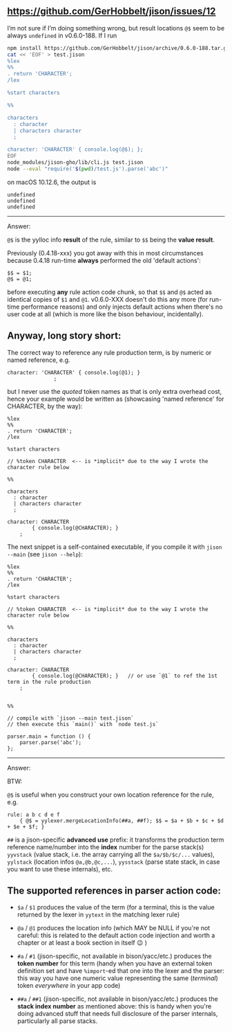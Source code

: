 
## https://github.com/GerHobbelt/jison/issues/12


I’m not sure if I’m doing something wrong, but result locations `@$` seem to be always `undefined` in v0.6.0-188. If I run

```sh
npm install https://github.com/GerHobbelt/jison/archive/0.6.0-188.tar.gz
cat << 'EOF' > test.jison
%lex
%%
. return 'CHARACTER';
/lex

%start characters

%%

characters
  : character
  | characters character
  ;

character: 'CHARACTER' { console.log(@$); };
EOF
node_modules/jison-gho/lib/cli.js test.jison
node --eval "require('$(pwd)/test.js').parse('abc')"
```

on macOS 10.12.6, the output is

```
undefined
undefined
undefined
```

---

Answer:

`@$` is the yylloc info **result** of the rule, similar to `$$` being the **value result**.

Previously (0.4.18-xxx) you got away with this in most circumstances because 0.4.18 run-time **always** performed the old 'default actions':

```
$$ = $1;
@$ = @1;
```

before executing **any** rule action code chunk, so that `$$` and `@$` acted as identical copies of `$1` and `@1`. v0.6.0-XXX doesn't do this any more (for run-time performance reasons) and only injects default actions when there's no user code at all (which is more like the bison behaviour, incidentally).

## Anyway, long story short:

The correct way to reference any rule production term, is by numeric or named reference, e.g.

```
character: 'CHARACTER' { console.log(@1); }
               ;
```

but I never use the *quoted* token names as that is only extra overhead cost, hence your example would be written as (showcasing 'named reference' for CHARACTER, by the way):

```
%lex
%%
. return 'CHARACTER';
/lex

%start characters

// %token CHARACTER  <-- is *implicit* due to the way I wrote the character rule below
 
%%

characters
  : character
  | characters character
  ;

character: CHARACTER 
        { console.log(@CHARACTER); }
    ;
```

The next snippet is a self-contained executable, if you compile it with `jison --main` (see `jison --help`):

```
%lex
%%
. return 'CHARACTER';
/lex

%start characters

// %token CHARACTER  <-- is *implicit* due to the way I wrote the character rule below
 
%%

characters
  : character
  | characters character
  ;

character: CHARACTER 
        { console.log(@CHARACTER); }   // or use `@1` to ref the 1st term in the rule production
    ;


%%

// compile with `jison --main test.jison`
// then execute this `main()` with `node test.js`

parser.main = function () {
	parser.parse('abc');
};
```

---

Answer:

BTW:

`@$` is useful when you construct your own location reference for the rule, e.g. 

```
rule: a b c d e f 
    { @$ = yylexer.mergeLocationInfo(##a, ##f); $$ = $a + $b + $c + $d + $e + $f; }
```

`##` is a jison-specific **advanced use** prefix: it transforms the production term reference name/number into the **index** number for the parse stack(s) `yyvstack` (value stack, i.e. the array carrying all the `$a/$b/$c/...` values), `yylstack` (location infos `@a,@b,@c,...`), `yysstack` (parse state stack, in case you want to use these internals), etc.

## The supported references in parser action code:

- `$a` / `$1` produces the value of the term (for a terminal, this is the value returned by the lexer in `yytext` in the matching lexer rule)
 
- `@a` / `@1` produces the location info (which MAY be NULL if you're not careful: this is related to the default action code injection and worth a chapter or at least a book section in itself 😉 )

- `#a` / `#1` (jison-specific, not available in bison/yacc/etc.) produces the **token number** for this term (handy when you have an external token definition set and have `%import`-ed that one into the lexer and the parser: this way you have one numeric value representing the same (*terminal*) token *everywhere* in your app code)

- `##a` / `##1` (jison-specific, not available in bison/yacc/etc.) produces the **stack index number** as mentioned above: this is handy when you're doing advanced stuff that needs full disclosure of the parser internals, particularly all parse stacks.

